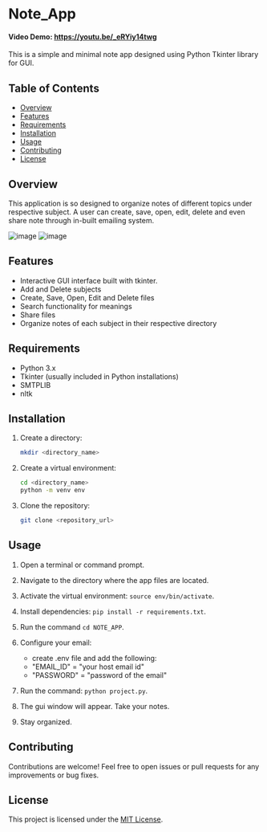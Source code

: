 # Note_App
#### Video Demo: https://youtu.be/_eRYiy14twg
This is a simple and minimal note app designed  using Python Tkinter library for GUI.

## Table of Contents
- [Overview](#overview)
- [Features](#features)
- [Requirements](#requirements)
- [Installation](#installation)
- [Usage](#usage)
- [Contributing](#contributing)
- [License](#license)


## Overview
This application is so designed to organize notes of different topics under respective subject. A user can create, save, open, edit, delete and even share note through in-built emailing system.

![image](https://github.com/user-attachments/assets/0545cde6-6a5c-4f6d-a7f3-455ef50f6265)  ![image](https://github.com/user-attachments/assets/e5389c85-2e8a-4a44-812c-abcc4cb54b21)



## Features
- Interactive GUI interface built with tkinter.
- Add and Delete subjects 
- Create, Save, Open, Edit and Delete files
- Search functionality for meanings
- Share files 
- Organize notes of each subject in their respective directory


## Requirements
- Python 3.x
- Tkinter (usually included in Python installations)
- SMTPLIB 
- nltk

## Installation
1. Create a directory:
   ```bash
   mkdir <directory_name>
   ```

2. Create a virtual environment:
   ```bash
   cd <directory_name>
   python -m venv env
   ```

3. Clone the repository:
   ```bash
   git clone <repository_url>
   ```

## Usage
1. Open a terminal or command prompt.
2. Navigate to the directory where the app files are located.
3. Activate the virtual environment: `source env/bin/activate`.
4. Install dependencies: `pip install -r requirements.txt`.
5. Run the command `cd NOTE_APP`.
6. Configure your email:
   - create .env file and add the following:
   - "EMAIL_ID" = "your host email id"
   - "PASSWORD" = "password of the email"
   
8. Run the command: `python project.py`.
9. The gui window will appear. Take your notes.
10. Stay organized.

## Contributing
Contributions are welcome! Feel free to open issues or pull requests for any improvements or bug fixes.

## License
This project is licensed under the [MIT License](LICENSE).
